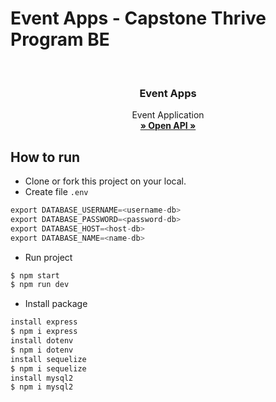 # Event Apps - Capstone Thrive Program BE

<br/>
<div align="center">

<h3 align="center">Event Apps</h3>

  <p align="center">
    Event Application
    <br />
    <a href="https://app.swaggerhub.com/home"><strong>» Open API »</strong></a>
    <br />
  </p>
</div>

## How to run
- Clone or fork this project on your local.
- Create file `.env`
```go
export DATABASE_USERNAME=<username-db>
export DATABASE_PASSWORD=<password-db>
export DATABASE_HOST=<host-db>
export DATABASE_NAME=<name-db>
```
- Run project
```go
$ npm start
$ npm run dev
```
- Install package
```go
install express
$ npm i express
install dotenv
$ npm i dotenv
install sequelize
$ npm i sequelize
install mysql2
$ npm i mysql2
